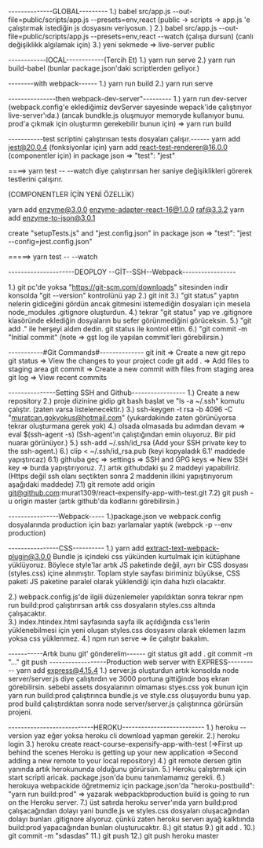 --------------GLOBAL---------
1.) babel src/app.js --out-file=public/scripts/app.js --presets=env,react (public -> scripts -> app.js 'e çalıştırmak istediğin js dosyasını veriyosun. )
2.) babel src/app.js --out-file=public/scripts/app.js --presets=env,react --watch (çalışa dursun) (canlı değişiklikk algılamak için)
3.) yeni sekmede => live-server public 

------------lOCAL------------(Tercih Et)
1.) yarn run serve
2.) yarn run build-babel (bunlar package.json'daki scriptlerden geliyor.)

--------with webpack------
1.) yarn run build
2.) yarn run serve

---------------then webpack-dev-server"---------
1.) yarn run dev-server (webpack.config'e eklediğimiz devServer sayesinde wepack'ide çalıştırıyor live-server'ıda.)
                         (ancak bundkle.js oluşmuyor memoryde kullanıyor bunu. prod'a çıkmak için oluşturmn gerekebilir bunun için) => yarn run build



-----------test scriptini çalıştırısan tests dosyaları çalışır.------
yarn add jest@20.0.4 (fonksiyonlar için)
yarn add react-test-renderer@16.0.0 (componentler için)
in package json => "test": "jest"
 
 ====> yarn test -- --watch diye çalıştırırsan her saniye değişiklikleri görerek testlerini çalışırır.
 
 (COMPONENTLER İÇİN YENİ ÖZELLİK)
 
yarn add enzyme@3.0.0 enzyme-adapter-react-16@1.0.0 raf@3.3.2 
yarn add enzyme-to-json@3.0.1 

create "setupTests.js" and "jest.config.json"
in package json => "test": "jest --config=jest.config.json"

=====> yarn test -- --watch 

---------------------DEOPLOY --GİT--SSH--Webpack-----------------


1.) git pc'de yoksa "https://git-scm.com/downloads" sitesinden indir konsolda "git --version" kontrolünü yap
2.) git init
3.) "git status" yaptın nelerin gidiceğini gördün ancak gitmesini istemediğin dosyaları için mesela node_modules .gitignore oluşturdun.
4.) tekrar "git status" yap ve .gitignore klasöründe eklediğin dosyaların bu sefer görünmediğini görüceksin.
5.) "git add ." ile herşeyi aldım dedin. git status ile kontrol ettin.
6.) "git commit -m "Initial commit" (note => gşt log ile yapılan commit'leri görebilirsin.)

-----------#Git Commands#--------------
git init => Create a new git repo
git status => View the changes to your project code
git add . => Add files to staging area
git commit => Create a new commit with files from staging area
 git log => View recent commits

---------------Setting SSH and Github-----------------
1.) Create a new repository
2.) proje dizinine gidip git bash başlat ve "ls -a ~/.ssh" komutu çalıştır. (zaten varsa listelenecektir.)
3.) ssh-keygen -t rsa -b 4096 -C "muratcan.gokyokus@hotmail.com" (yukardakinde zaten görünüyorsa tekrar oluşturmana gerek yok)
4.) olsada olmasada bu adımdan devam => eval $(ssh-agent -s) (Ssh-agent'ın çalıştığından emin oluyoruz. Bir pid nuaraı görünüyor.)
5.) ssh-add ~/.ssh/id_rsa (Add your SSH private key to the ssh-agent.)
6.) clip < ~/.ssh/id_rsa.pub (keyi kopyaladık 6.1' maddede yapıştırcaz)
 6.1) githuba geç => settings => SSH and GPG keys => New SSH key =>  burda yapıştırıyoruz.
7.) artık githubdaki şu 2 maddeyi yapabiliriz. (Https değil ssh olanı seçtikten sonra 2 maddenin ilkini yapıştırıyorum aşağıdaki maddede)
 7.1) git remote add origin git@github.com:murat1309/react-expensify-app-with-test.git
 7.2) git push -u origin master (artık github'da kodlarını görebilirsin.)
 
----------------Webpack-----
1.)package.json ve webpack.config dosyalarında production için bazı yarlamalar yaptık (webpck -p --env production)

----------------CSS----------
1.) yarn add extract-text-webpack-plugin@3.0.0 
    Bundle js içindeki css yükünden kurtulmak için kütüphane yüklüyoruz.
    Böylece style'lar artık JS paketinde değil, ayrı bir CSS dosyası (styles.css) içine alınmıştır. 
    Toplam style sayfası biriminiz büyükse, CSS paketi JS paketine paralel olarak yüklendiği için daha hızlı olacaktır.
    
2.) webpack.config.js'de ilgili düzenlemeler yapıldıktan sonra tekrar npm run build:prod çalıştırırsan artık css dosyaların styles.css altında çalışacaktır.     
3.) index.htindex.html sayfasında sayfa ilk açıldığında css'lerin yüklenebilmesi için yeni oluşan styles.css dosyasını <link> olarak eklemen lazım yoksa css yüklenmez.
4.) npm run serve => ile çalıştır bakalım.

-----------Artık bunu git' gönderelim------
git status
git add .
git commit -m "..."
git push
------------------Production web server with EXPRESS----------
yarn add express@4.15.4
1.) server.js oluşturdun artık konsolda node server/server.js diye çalıştırdın ve 3000 portuna gittiğinde boş ekran görebilirsin.
    sebebi assets dosyalarının olmaması styes.css yok bunun için yarn run build:prod çalıştırınca bundle.js ve style.css oluşuyordu bunu yap.
    prod build çalıştırdıktan sonra node server/server.js çalıştırınca görürsün projeni.

---------------------------HEROKU--------------------------
1.) heroku --version yaz eğer yoksa heroku cli download yapman gerekir.
2.) heroku login
3.) heroku create react-course-expensify-app-with-test (=>First up behind the scenes Heroku is getting up your new application =>Second adding a new remote to your local repository)
4.) git remote dersen gitin yanında artık herokununda olduğunu görürsün.
5.) Heroku çalıştırmak için start scripti aricak. package.json'da bunu tanımlamamız gerekli.
6.) herokuya webpackide öğretmemiz için package.json'da "heroku-postbuild": "yarn run build:prod" => yazarak webpackbproduction build is going to run on the Heroku server. 
7.) üst satırda heroku server'ında yarn build:prod çalışacağından dolayı yani bundle.js ve styles.css dosyaları oluşacağından dolayı bunları .gitignore alıyoruz.
 çünkü zaten heroku serverı ayağ kalktıında build:prod yapacağından bunları oluşturucaktır.
8.) git status
9.) git add .
10.) git commit -m "sdasdas"
11.) git push
12.) git push heroku master

